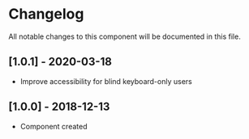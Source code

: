 # Changelog
All notable changes to this component will be documented in this file.

## [1.0.1] - 2020-03-18
- Improve accessibility for blind keyboard-only users

## [1.0.0] - 2018-12-13
- Component created
